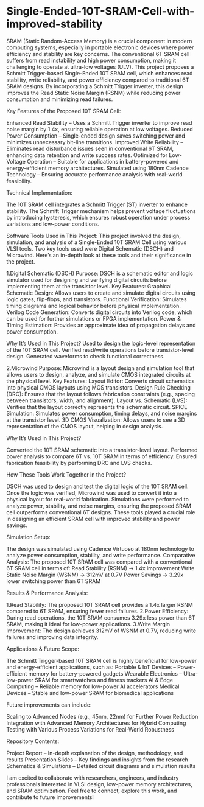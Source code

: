 # Single-Ended-10T-SRAM-Cell-with-improved-stability
SRAM (Static Random-Access Memory) is a crucial component in modern computing systems, especially in portable electronic devices where power efficiency and stability are key concerns. The conventional 6T SRAM cell suffers from read instability and high power consumption, making it challenging to operate at ultra-low voltages (ULV). This project proposes a Schmitt Trigger-based Single-Ended 10T SRAM cell, which enhances read stability, write reliability, and power efficiency compared to traditional 6T SRAM designs. By incorporating a Schmitt Trigger inverter, this design improves the Read Static Noise Margin (RSNM) while reducing power consumption and minimizing read failures.

Key Features of the Proposed 10T SRAM Cell:

Enhanced Read Stability – Uses a Schmitt Trigger inverter to improve read noise margin by 1.4x, ensuring reliable operation at low voltages.
Reduced Power Consumption – Single-ended design saves switching power and minimizes unnecessary bit-line transitions.
Improved Write Reliability – Eliminates read disturbance issues seen in conventional 6T SRAM, enhancing data retention and write success rates.
Optimized for Low-Voltage Operation – Suitable for applications in battery-powered and energy-efficient memory architectures.
Simulated using 180nm Cadence Technology – Ensuring accurate performance analysis with real-world feasibility.

Technical Implementation:

The 10T SRAM cell integrates a Schmitt Trigger (ST) inverter to enhance stability. The Schmitt Trigger mechanism helps prevent voltage fluctuations by introducing hysteresis, which ensures robust operation under process variations and low-power conditions.

Software Tools Used in This Project:
This project involved the design, simulation, and analysis of a Single-Ended 10T SRAM Cell using various VLSI tools. Two key tools used were Digital Schematic (DSCH) and Microwind. Here’s an in-depth look at these tools and their significance in the project.

1.Digital Schematic (DSCH)
Purpose: DSCH is a schematic editor and logic simulator used for designing and verifying digital circuits before implementing them at the transistor level.
Key Features:
Graphical Schematic Design: Allows users to create and simulate digital circuits using logic gates, flip-flops, and transistors.
Functional Verification: Simulates timing diagrams and logical behavior before physical implementation.
Verilog Code Generation: Converts digital circuits into Verilog code, which can be used for further simulations or FPGA implementation.
Power & Timing Estimation: Provides an approximate idea of propagation delays and power consumption.

Why It’s Used in This Project?
Used to design the logic-level representation of the 10T SRAM cell.
Verified read/write operations before transistor-level design.
Generated waveforms to check functional correctness.

2️.Microwind
Purpose: Microwind is a layout design and simulation tool that allows users to design, analyze, and simulate CMOS integrated circuits at the physical level.
Key Features:
Layout Editor: Converts circuit schematics into physical CMOS layouts using MOS transistors.
Design Rule Checking (DRC): Ensures that the layout follows fabrication constraints (e.g., spacing between transistors, width, and alignment).
Layout vs. Schematic (LVS): Verifies that the layout correctly represents the schematic circuit.
SPICE Simulation: Simulates power consumption, timing delays, and noise margins at the transistor level.
3D CMOS Visualization: Allows users to see a 3D representation of the CMOS layout, helping in design analysis.

Why It’s Used in This Project?

Converted the 10T SRAM schematic into a transistor-level layout.
Performed power analysis to compare 6T vs. 10T SRAM in terms of efficiency.
Ensured fabrication feasibility by performing DRC and LVS checks.

How These Tools Work Together in the Project?

DSCH was used to design and test the digital logic of the 10T SRAM cell.
Once the logic was verified, Microwind was used to convert it into a physical layout for real-world fabrication.
Simulations were performed to analyze power, stability, and noise margins, ensuring the proposed SRAM cell outperforms conventional 6T designs.
These tools played a crucial role in designing an efficient SRAM cell with improved stability and power savings.

Simulation Setup:

The design was simulated using Cadence Virtuoso at 180nm technology to analyze power consumption, stability, and write performance.
Comparative Analysis: The proposed 10T SRAM cell was compared with a conventional 6T SRAM cell in terms of:
Read Stability (RSNM) → 1.4x improvement
Write Static Noise Margin (WSNM) → 312mV at 0.7V
Power Savings → 3.29x lower switching power than 6T SRAM

Results & Performance Analysis:

1️.Read Stability: The proposed 10T SRAM cell provides a 1.4x larger RSNM compared to 6T SRAM, ensuring fewer read failures.
2.Power Efficiency: During read operations, the 10T SRAM consumes 3.29x less power than 6T SRAM, making it ideal for low-power applications.
3️.Write Margin Improvement: The design achieves 312mV of WSNM at 0.7V, reducing write failures and improving data integrity.

Applications & Future Scope:

The Schmitt Trigger-based 10T SRAM cell is highly beneficial for low-power and energy-efficient applications, such as:
Portable & IoT Devices – Power-efficient memory for battery-powered gadgets
Wearable Electronics – Ultra-low-power SRAM for smartwatches and fitness trackers
AI & Edge Computing – Reliable memory for low-power AI accelerators
Medical Devices – Stable and low-power SRAM for biomedical applications

Future improvements can include:

Scaling to Advanced Nodes (e.g., 45nm, 22nm) for Further Power Reduction
Integration with Advanced Memory Architectures for Hybrid Computing
Testing with Various Process Variations for Real-World Robustness

Repository Contents:

Project Report – In-depth explanation of the design, methodology, and results
Presentation Slides – Key findings and insights from the research
Schematics & Simulations – Detailed circuit diagrams and simulation results

I am excited to collaborate with researchers, engineers, and industry professionals interested in VLSI design, low-power memory architectures, and SRAM optimization. Feel free to connect, explore this work, and contribute to future improvements!
